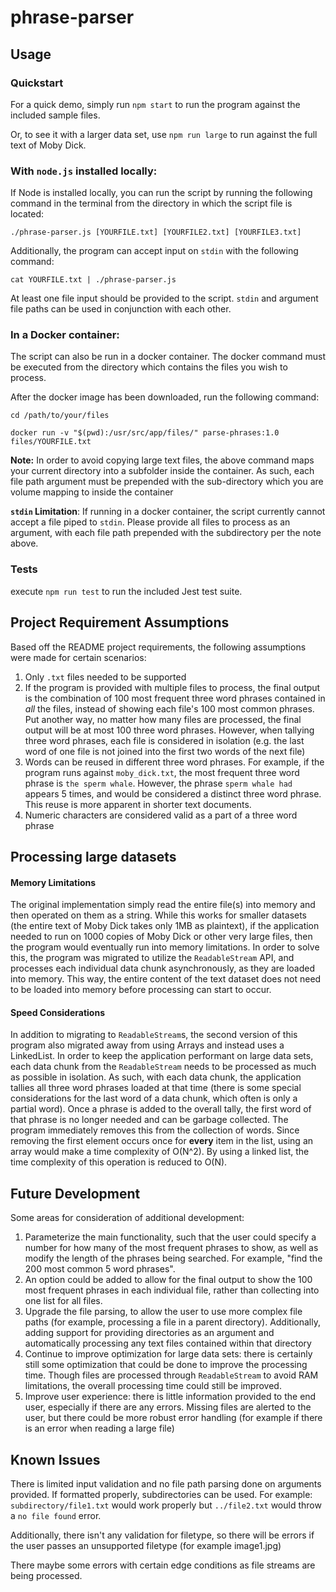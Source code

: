 # phrase-parser

## Usage

### Quickstart

For a quick demo, simply run `npm start` to run the program against the included sample files.

Or, to see it with a larger data set, use `npm run large` to run against the full text of Moby Dick.

### With `node.js` installed locally:

If Node is installed locally, you can run the script by running the following command in the terminal from the directory in which the script file is located:

`./phrase-parser.js [YOURFILE.txt] [YOURFILE2.txt] [YOURFILE3.txt]`

Additionally, the program can accept input on `stdin` with the following command:

`cat YOURFILE.txt | ./phrase-parser.js`

At least one file input should be provided to the script. `stdin` and argument file paths can be used in conjunction with each other.

### In a Docker container:

The script can also be run in a docker container. The docker command must be executed from the directory which contains the files you wish to process.

After the docker image has been downloaded, run the following command:

`cd /path/to/your/files`

`docker run -v "$(pwd):/usr/src/app/files/" parse-phrases:1.0 files/YOURFILE.txt` 

**Note:** In order to avoid copying large text files, the above command maps your current directory into a subfolder inside the container. As such, each file path argument must be prepended with the sub-directory which you are volume mapping to inside the container

**`stdin` Limitation**: If running in a docker container, the script currently cannot accept a file piped to `stdin`. Please provide all files to process as an argument, with each file path prepended with the subdirectory per the note above.

### Tests

execute `npm run test` to run the included Jest test suite.

## Project Requirement Assumptions

Based off the README project requirements, the following assumptions were made for certain scenarios:

1. Only `.txt` files needed to be supported
2. If the program is provided with multiple files to process, the final output is the combination of 100 most frequent three word phrases contained in *all* the files, instead of showing each file's 100 most common phrases. Put another way, no matter how many files are processed, the final output will be at most 100 three word phrases. However, when tallying three word phrases, each file is considered in isolation (e.g. the last word of one file is not joined into the first two words of the next file)
3. Words can be reused in different three word phrases. For example, if the program runs against `moby_dick.txt`, the most frequent three word phrase is `the sperm whale`. However, the phrase `sperm whale had` appears 5 times, and would be considered a distinct three word phrase. This reuse is more apparent in shorter text documents.
4. Numeric characters are considered valid as a part of a three word phrase

## Processing large datasets

#### Memory Limitations

The original implementation simply read the entire file(s) into memory and then operated on them as a string. While this works for smaller datasets (the entire text of Moby Dick takes only 1MB as plaintext), if the application needed to run on 1000 copies of Moby Dick or other very large files, then the program would eventually run into memory limitations. In order to solve this, the program was migrated to utilize the `ReadableStream` API, and processes each individual data chunk asynchronously, as they are loaded into memory. This way, the entire content of the text dataset does not need to be loaded into memory before processing can start to occur.

#### Speed Considerations

In addition to migrating to `ReadableStream`s, the second version of this program also migrated away from using Arrays and instead uses a LinkedList. In order to keep the application performant on large data sets, each data chunk from the `ReadableStream` needs to be processed as much as possible in isolation. As such, with each data chunk, the application tallies all three word phrases loaded at that time (there is some special considerations for the last word of a data chunk, which often is only a partial word). Once a phrase is added to the overall tally, the first word of that phrase is no longer needed and can be garbage collected. The program immediately removes this from the collection of words. Since removing the first element occurs once for **every** item in the list, using an array would make a time complexity of O(N^2). By using a linked list, the time complexity of this operation is reduced to O(N).

## Future Development

Some areas for consideration of additional development:

1. Parameterize the main functionality, such that the user could specify a number for how many of the most frequent phrases to show, as well as modify the length of the phrases being searched. For example, "find the 200 most common 5 word phrases".
2. An option could be added to allow for the final output to show the 100 most frequent phrases in each individual file, rather than collecting into one list for all files.
3. Upgrade the file parsing, to allow the user to use more complex file paths (for example, processing a file in a parent directory). Additionally, adding support for providing directories as an argument and automatically processing any text files contained within that directory
4. Continue to improve optimization for large data sets: there is certainly still some optimization that could be done to improve the processing time. Though files are processed through `ReadableStream` to avoid RAM limitations, the overall processing time could still be improved.
5. Improve user experience: there is little information provided to the end user, especially if there are any errors. Missing files are alerted to the user, but there could be more robust error handling (for example if there is an error when reading a large file)

## Known Issues

There is limited input validation and no file path parsing done on arguments provided. If formatted properly, subdirectories can be used. For example: `subdirectory/file1.txt` would work properly but `../file2.txt` would throw a `no file found` error.

Additionally, there isn't any validation for filetype, so there will be errors if the user passes an unsupported filetype (for example image1.jpg)

There maybe some errors with certain edge conditions as file streams are being processed. 



